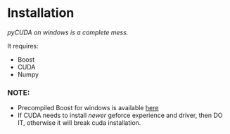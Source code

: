 # Installation

*pyCUDA on windows is a complete mess.*   

It requires:   
* Boost
* CUDA
* Numpy   

### NOTE:   

* Precompiled Boost for windows is available [here](https://sourceforge.net/projects/boost/files/boost/)   
* If CUDA needs to install *newer* geforce experience and driver, then DO IT, otherwise it will break cuda installation.   

